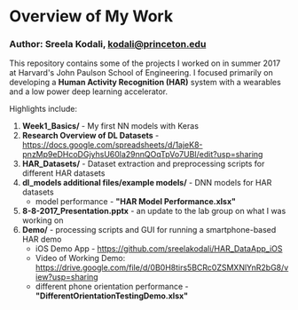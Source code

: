 # Overview of My Work
### Author: Sreela Kodali, kodali@princeton.edu

This repository contains some of the projects I worked on in summer 2017 at Harvard's John Paulson School of Engineering. I focused primarily on developing a **Human Activity Recognition (HAR)** system with a wearables and a low power deep learning accelerator.

Highlights include:
1) **Week1_Basics/** - My first NN models with Keras
2) **Research Overview of DL Datasets** - https://docs.google.com/spreadsheets/d/1ajeK8-pnzMp9eDHcoDGjyhsU60la29nnQOqTpVo7UBI/edit?usp=sharing
3) **HAR_Datasets/** - Dataset extraction and preprocessing scripts for different HAR datasets
4) **dl_models additional files/example models/** - DNN models for HAR datasets
    * model performance - **"HAR Model Performance.xlsx"**
5) **8-8-2017_Presentation.pptx** - an update to the lab group on what I was working on
6) **Demo/** - processing scripts and GUI for running a smartphone-based HAR demo
    * iOS Demo App - https://github.com/sreelakodali/HAR_DataApp_iOS
    * Video of Working Demo: https://drive.google.com/file/d/0B0H8tirs5BCRc0ZSMXNlYnR2bG8/view?usp=sharing
    * different phone orientation performance - **"DifferentOrientationTestingDemo.xlsx"**

